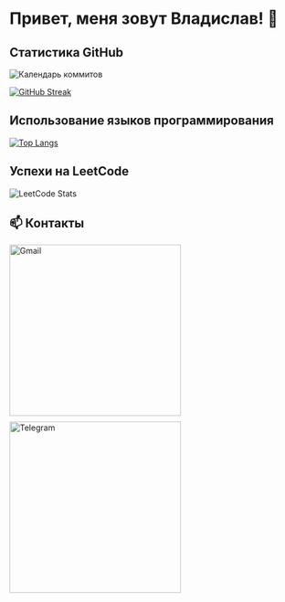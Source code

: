 # Привет, меня зовут Владислав! 👋  
## Статистика GitHub  
![Календарь коммитов](https://github-readme-stats.vercel.app/api?username=Chinyonov-Vladislav&show_icons=true&theme=dark&hide_border=true&include_all_commits=false)  
  
[![GitHub Streak](https://streak-stats.demolab.com/?user=Chinyonov-Vladislav&theme=dark)](https://git.io/streak-stats)  
## Использование языков программирования    
[![Top Langs](https://github-readme-stats.vercel.app/api/top-langs/?username=Chinyonov-Vladislav&layout=compact)](https://github.com/anuraghazra/github-readme-stats)  
## Успехи на LeetCode  
![LeetCode Stats](https://leetcard.jacoblin.cool/vlad2000100600?theme=dark&font=Shippori%20Antique%20B1&ext=activity)
## 📫 Контакты  
<div style="display: flex; flex-direction: column; gap: 10px;"> 
	<a href="mailto:vlad2000100600@gmail.com" target="_blank">
  		<img src="https://img.shields.io/badge/Gmail-vlad2000100600@gmail.com-red?style=flat-square&logo=gmail" alt="Gmail" style="width: 300px; height: auto;">
	</a>
	<a href="https://t.me/chinyonov_vlad" target="_blank">
  		<img src="https://img.shields.io/badge/Telegram-@chinyonov_vlad-blue?style=flat-square&logo=telegram" alt="Telegram" style="width: 300px; height: auto;">
	</a>
</div>

